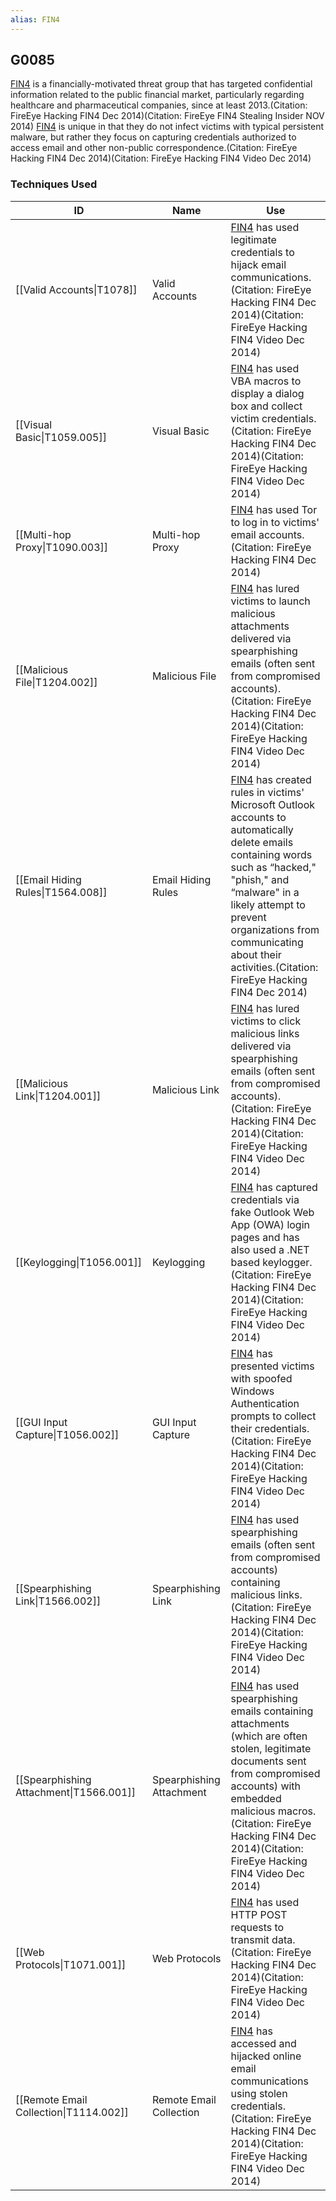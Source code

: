 ```yaml
---
alias: FIN4
---
```


## G0085

[FIN4](https://attack.mitre.org/groups/G0085) is a financially-motivated threat group that has targeted confidential information related to the public financial market, particularly regarding healthcare and pharmaceutical companies, since at least 2013.(Citation: FireEye Hacking FIN4 Dec 2014)(Citation: FireEye FIN4 Stealing Insider NOV 2014) [FIN4](https://attack.mitre.org/groups/G0085) is unique in that they do not infect victims with typical persistent malware, but rather they focus on capturing credentials authorized to access email and other non-public correspondence.(Citation: FireEye Hacking FIN4 Dec 2014)(Citation: FireEye Hacking FIN4 Video Dec 2014)


### Techniques Used

| ID | Name | Use |
| --- | --- | --- |
| [[Valid Accounts\|T1078]] | Valid Accounts | [FIN4](https://attack.mitre.org/groups/G0085) has used legitimate credentials to hijack email communications.(Citation: FireEye Hacking FIN4 Dec 2014)(Citation: FireEye Hacking FIN4 Video Dec 2014) |
| [[Visual Basic\|T1059.005]] | Visual Basic | [FIN4](https://attack.mitre.org/groups/G0085) has used VBA macros to display a dialog box and collect victim credentials.(Citation: FireEye Hacking FIN4 Dec 2014)(Citation: FireEye Hacking FIN4 Video Dec 2014) |
| [[Multi-hop Proxy\|T1090.003]] | Multi-hop Proxy | [FIN4](https://attack.mitre.org/groups/G0085) has used Tor to log in to victims' email accounts.(Citation: FireEye Hacking FIN4 Dec 2014) |
| [[Malicious File\|T1204.002]] | Malicious File | [FIN4](https://attack.mitre.org/groups/G0085) has lured victims to launch malicious attachments delivered via spearphishing emails (often sent from compromised accounts).(Citation: FireEye Hacking FIN4 Dec 2014)(Citation: FireEye Hacking FIN4 Video Dec 2014) |
| [[Email Hiding Rules\|T1564.008]] | Email Hiding Rules | [FIN4](https://attack.mitre.org/groups/G0085) has created rules in victims' Microsoft Outlook accounts to automatically delete emails containing words such as “hacked," "phish," and “malware" in a likely attempt to prevent organizations from communicating about their activities.(Citation: FireEye Hacking FIN4 Dec 2014) |
| [[Malicious Link\|T1204.001]] | Malicious Link | [FIN4](https://attack.mitre.org/groups/G0085) has lured victims to click malicious links delivered via spearphishing emails (often sent from compromised accounts).(Citation: FireEye Hacking FIN4 Dec 2014)(Citation: FireEye Hacking FIN4 Video Dec 2014) |
| [[Keylogging\|T1056.001]] | Keylogging | [FIN4](https://attack.mitre.org/groups/G0085) has captured credentials via fake Outlook Web App (OWA) login pages and has also used a .NET based keylogger.(Citation: FireEye Hacking FIN4 Dec 2014)(Citation: FireEye Hacking FIN4 Video Dec 2014) |
| [[GUI Input Capture\|T1056.002]] | GUI Input Capture | [FIN4](https://attack.mitre.org/groups/G0085) has presented victims with spoofed Windows Authentication prompts to collect their credentials.(Citation: FireEye Hacking FIN4 Dec 2014)(Citation: FireEye Hacking FIN4 Video Dec 2014) |
| [[Spearphishing Link\|T1566.002]] | Spearphishing Link | [FIN4](https://attack.mitre.org/groups/G0085) has used spearphishing emails (often sent from compromised accounts) containing malicious links.(Citation: FireEye Hacking FIN4 Dec 2014)(Citation: FireEye Hacking FIN4 Video Dec 2014) |
| [[Spearphishing Attachment\|T1566.001]] | Spearphishing Attachment | [FIN4](https://attack.mitre.org/groups/G0085) has used spearphishing emails containing attachments (which are often stolen, legitimate documents sent from compromised accounts) with embedded malicious macros.(Citation: FireEye Hacking FIN4 Dec 2014)(Citation: FireEye Hacking FIN4 Video Dec 2014) |
| [[Web Protocols\|T1071.001]] | Web Protocols | [FIN4](https://attack.mitre.org/groups/G0085) has used HTTP POST requests to transmit data.(Citation: FireEye Hacking FIN4 Dec 2014)(Citation: FireEye Hacking FIN4 Video Dec 2014) |
| [[Remote Email Collection\|T1114.002]] | Remote Email Collection | [FIN4](https://attack.mitre.org/groups/G0085) has accessed and hijacked online email communications using stolen credentials.(Citation: FireEye Hacking FIN4 Dec 2014)(Citation: FireEye Hacking FIN4 Video Dec 2014) |
